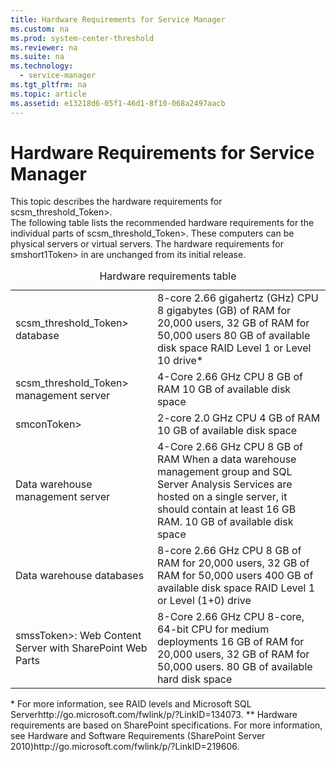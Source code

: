 ```yaml
---
title: Hardware Requirements for Service Manager
ms.custom: na
ms.prod: system-center-threshold
ms.reviewer: na
ms.suite: na
ms.technology: 
  - service-manager
ms.tgt_pltfrm: na
ms.topic: article
ms.assetid: e13218d6-05f1-46d1-8f10-068a2497aacb
---
```

# Hardware Requirements for Service Manager
<?xml version="1.0" encoding="utf-8"?>
<developerConceptualDocument xmlns="http://ddue.schemas.microsoft.com/authoring/2003/5" xmlns:xlink="http://www.w3.org/1999/xlink" xmlns:xsi="http://www.w3.org/2001/XMLSchema-instance" xsi:schemaLocation="http://ddue.schemas.microsoft.com/authoring/2003/5 http://dduestorage.blob.core.windows.net/ddueschema/developer.xsd">
  <introduction>
    <para>This topic describes the hardware requirements for <token>scsm_threshold_Token>.</para>
  </introduction>
  <section>
    <title>Hardware Requirements</title>
    <content>
      <para>The following table lists the recommended hardware requirements for the individual parts of <token>scsm_threshold_Token>. These computers can be physical servers or virtual servers.</para>
      <para>
        The hardware requirements for <token>smshort1Token> in  are unchanged from its initial release.</para>
      <table xmlns:caps="http://schemas.microsoft.com/build/caps/2013/11">
        <caption>
          <?Comment j: PAGE \# "'Page: '#''"169361 2012-08-29T14:08:00Z  Id='1?>Hardware requirements table<?CommentEnd Id='1'
    ?></caption>
        <tbody>
          <tr>
            <TD>
              <para>
                <token>scsm_threshold_Token> database</para>
            </TD>
            <TD>
              <para>8-core 2.66 gigahertz (GHz) CPU</para>
              <para>
                <?Comment j: PAGE \# "'Page: '#''"174421 2012-08-29T14:08:00Z  Id='2?>8 gigabytes (GB) of RAM for 20,000 users, 32 GB of RAM for 50,000 users<?CommentEnd Id='2'
    ?></para>
              <para>80 GB of available disk space</para>
              <para>RAID Level 1 or Level 10 drive*</para>
            </TD>
          </tr>
          <tr>
            <TD>
              <para>
                <token>scsm_threshold_Token> management server</para>
            </TD>
            <TD>
              <para>
                <?Comment JD: PAGE \# "'Page: '#''"238454 2012-08-29T14:08:00Z  Id='3?>4-Core 2.66 GHz CPU<?CommentEnd Id='3'
    ?></para>
              <para>
                <?Comment j: PAGE \# "'Page: '#''"174421 2012-08-29T14:08:00Z  Id='4?>8 GB of RAM<?CommentEnd Id='4'
    ?></para>
              <para>10 GB of available disk space</para>
            </TD>
          </tr>
          <tr>
            <TD>
              <para>
                <token>smconToken>
              </para>
            </TD>
            <TD>
              <para>2-core 2.0 GHz CPU</para>
              <para>4 GB of RAM</para>
              <para>10 GB of available disk space</para>
            </TD>
          </tr>
          <tr>
            <TD>
              <para>Data warehouse management server</para>
            </TD>
            <TD>
              <para>
                <?Comment JD: PAGE \# "'Page: '#''"238454 2012-08-29T14:08:00Z  Id='5?>4-Core 2.66 GHz CPU<?CommentEnd Id='5'
    ?></para>
              <para>
                <?Comment j: PAGE \# "'Page: '#''"174421 2012-08-29T14:08:00Z  Id='6?>8 GB of RAM <!--Removed broken links to Hardware Performance--><?CommentEnd Id='6'
    ?></para>
              <para>When a data warehouse management group and SQL Server Analysis Services are hosted on a single server, it should contain at least 16 GB RAM.</para>
              <para>10 GB of available disk space</para>
            </TD>
          </tr>
          <tr>
            <TD>
              <para>Data warehouse databases</para>
            </TD>
            <TD>
              <para>8-core 2.66 GHz CPU</para>
              <para>
                <?Comment j: PAGE \# "'Page: '#''"174421 2012-08-29T14:08:00Z  Id='7?>8 GB of RAM for 20,000 users, 32 GB of RAM for 50,000 users<?CommentEnd Id='7'
    ?></para>
              <para>400 GB of available disk space</para>
              <para>RAID Level 1 or Level (1+0) drive</para>
            </TD>
          </tr>
          <tr>
            <TD>
              <para>
                <token>smssToken>: Web Content Server with SharePoint Web Parts</para>
            </TD>
            <TD>
              <para>
                <?Comment JD: PAGE \# "'Page: '#''"238454 2012-08-29T14:08:00Z  Id='8?>
                <?Comment j: PAGE \# "'Page: '#''"Per discussion with Jim Truher, we are using the same hardware specs at the SM MS for the WCS. 2012-08-29T14:08:00Z  Id='9?>8-Core 2.66 GHz CPU<?CommentEnd Id='9'
    ?><?CommentEnd Id='8'
    ?></para>
              <para>8-core, 64-bit CPU for medium deployments</para>
              <para>
                <?Comment j: PAGE \# "'Page: '#''"174421 2012-08-29T14:08:00Z  Id='10?>16 GB of RAM for 20,000 users, 32 GB of RAM for 50,000 users.<?CommentEnd Id='10'
    ?></para>
              <para>80 GB of available hard disk space</para>
            </TD>
          </tr>
        </tbody>
      </table>
      <para>* For more information, see <externalLink><linkText>RAID levels and Microsoft SQL Server</linkText><linkUri>http://go.microsoft.com/fwlink/p/?LinkID=134073</linkUri></externalLink>.</para>
      <para>** Hardware requirements are based on SharePoint specifications. For more information, see <externalLink><linkText>Hardware and Software Requirements (SharePoint Server 2010)</linkText><linkUri>http://go.microsoft.com/fwlink/p/?LinkID=219606</linkUri></externalLink>.</para>
    </content>
  </section>
  <relatedTopics/>
</developerConceptualDocument>

